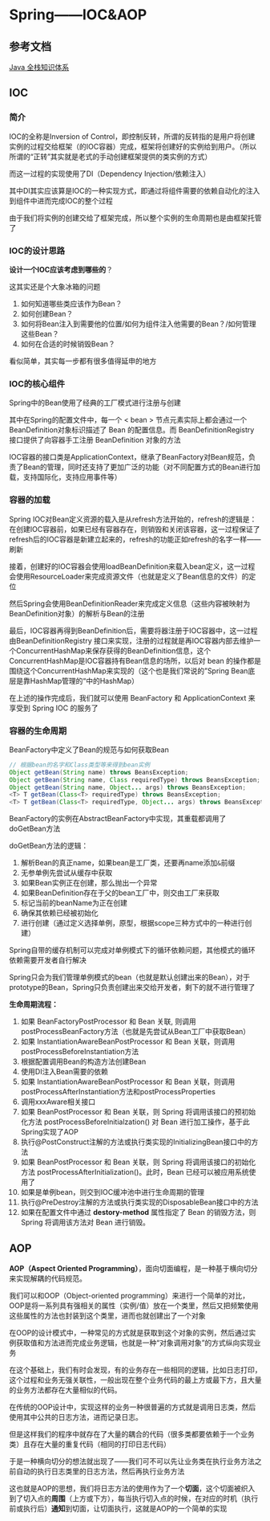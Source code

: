 # Spring——IOC&AOP

## 参考文档

[Java 全栈知识体系](https://www.pdai.tech/)

## IOC

### 简介

IOC的全称是Inversion of Control，即控制反转，所谓的反转指的是用户将创建实例的过程交给框架（的IOC容器）完成，框架将创建好的实例给到用户。（所以所谓的“正转”其实就是老式的手动创建框架提供的类实例的方式）

而这一过程的实现使用了DI（Dependency Injection/依赖注入）

其中DI其实应该算是IOC的一种实现方式，即通过将组件需要的依赖自动化的注入到组件中进而完成IOC的整个过程

由于我们将实例的创建交给了框架完成，所以整个实例的生命周期也是由框架托管了

### IOC的设计思路

**设计一个IOC应该考虑到哪些的**？

这其实还是个大象冰箱的问题

1. 如何知道哪些类应该作为Bean？
2. 如何创建Bean？
3. 如何将Bean注入到需要他的位置/如何为组件注入他需要的Bean？/如何管理这些Bean？
4. 如何在合适的时候销毁Bean？

看似简单，其实每一步都有很多值得延申的地方

### IOC的核心组件

Spring中的Bean使用了经典的工厂模式进行注册与创建

其中在Spring的配置文件中，每一个 < bean > 节点元素实际上都会通过一个BeanDefinition对象标识描述了 Bean 的配置信息。而 BeanDefinitionRegistry 接口提供了向容器手工注册 BeanDefinition 对象的方法

IOC容器的接口类是ApplicationContext，继承了BeanFactory对Bean规范，负责了Bean的管理，同时还支持了更加广泛的功能（对不同配置方式的Bean进行加载，支持国际化，支持应用事件等）

### 容器的加载

Spring IOC对Bean定义资源的载入是从refresh方法开始的，refresh的逻辑是：在创建IOC容器前，如果已经有容器存在，则销毁和关闭该容器，这一过程保证了refresh后的IOC容器是新建立起来的，refresh的功能正如refresh的名字一样——刷新

接着，创建好的IOC容器会使用loadBeanDefinition来载入bean定义，这一过程会使用ResourceLoader来完成资源文件（也就是定义了Bean信息的文件）的定位

然后Spring会使用BeanDefinitionReader来完成定义信息（这些内容被映射为BeanDefinition对象）的解析与Bean的注册

最后，IOC容器再得到BeanDefinition后，需要将器注册于IOC容器中，这一过程由BeanDefinitionRegistry 接口来实现，注册的过程就是再IOC容器内部去维护一个ConcurrentHashMap来保存获得的BeanDefinition信息，这个ConcurrentHashMap是IOC容器持有Bean信息的场所，以后对 bean 的操作都是围绕这个ConcurrentHashMap来实现的（这个也是我们常说的”Spring Bean底层是靠HashMap管理的“中的HashMap）

在上述的操作完成后，我们就可以使用 BeanFactory 和 ApplicationContext 来享受到 Spring IOC 的服务了


### 容器的生命周期

BeanFactory中定义了Bean的规范与如何获取Bean

```java
// 根据bean的名字和Class类型等来得到bean实例    
Object getBean(String name) throws BeansException;    
Object getBean(String name, Class requiredType) throws BeansException;    
Object getBean(String name, Object... args) throws BeansException;
<T> T getBean(Class<T> requiredType) throws BeansException;
<T> T getBean(Class<T> requiredType, Object... args) throws BeansException;
```

BeanFactory的实例在AbstractBeanFactory中实现，其重载都调用了doGetBean方法

doGetBean方法的逻辑：

1. 解析Bean的真正name，如果bean是工厂类，还要再name添加`&`前缀
2. 无参单例先尝试从缓存中获取
3. 如果Bean实例正在创建，那么抛出一个异常
4. 如果BeanDefinition存在于父的bean工厂中，则交由工厂来获取
5. 标记当前的beanName为正在创建
6. 确保其依赖已经被初始化
7. 进行创建（通过定义选择单例，原型，根据scope三种方式中的一种进行创建）

Spring自带的缓存机制可以完成对单例模式下的循环依赖问题，其他模式的循环依赖需要开发者自行解决

Spring只会为我们管理单例模式的bean（也就是默认创建出来的Bean），对于prototype的Bean，Spring只负责创建出来交给开发者，剩下的就不进行管理了

**生命周期流程：**

1. 如果 BeanFactoryPostProcessor 和 Bean 关联, 则调用postProcessBeanFactory方法（也就是先尝试从Bean工厂中获取Bean）
2. 如果 InstantiationAwareBeanPostProcessor 和 Bean 关联，则调用postProcessBeforeInstantiation方法
3. 根据配置调用Bean的构造方法创建Bean
4. 使用DI注入Bean需要的依赖
5. 如果 InstantiationAwareBeanPostProcessor 和 Bean 关联，则调用postProcessAfterInstantiation方法和postProcessProperties
6. 调用xxxAware相关接口
7. 如果 BeanPostProcessor 和 Bean 关联，则 Spring 将调用该接口的预初始化方法 postProcessBeforeInitialzation() 对 Bean 进行加工操作，基于此Spring实现了AOP
8. 执行@PostConstruct注解的方法或执行类实现的InitializingBean接口中的方法
9. 如果 BeanPostProcessor 和 Bean 关联，则 Spring 将调用该接口的初始化方法 postProcessAfterInitialization()。此时，Bean 已经可以被应用系统使用了
10. 如果是单例bean，则交到IOC缓冲池中进行生命周期的管理
11. 执行@PreDestroy注解的方法或执行类实现的DisposableBean接口中的方法
12. 如果在配置文件中通过 **destory-method** 属性指定了 Bean 的销毁方法，则 Spring 将调用该方法对 Bean 进行销毁。

## AOP

**AOP（Aspect Oriented Programming）**，面向切面编程，是一种基于横向切分来实现解耦的代码规范。

我们可以和OOP（Object-oriented programming）来进行一个简单的对比，OOP是将一系列具有强相关的属性（实例/值）放在一个类里，然后又把频繁使用这些属性的方法也封装到这个类里，进而也就创建出了一个对象

在OOP的设计模式中，一种常见的方式就是获取到这个对象的实例，然后通过实例获取值和方法进而完成业务逻辑，也就是一种“对象调用对象”的方式纵向实现业务

在这个基础上，我们有时会发现，有的业务存在一些相同的逻辑，比如日志打印，这个过程和业务无强关联性，一般出现在整个业务代码的最上方或最下方，且大量的业务方法都存在大量相似的代码。

在传统的OOP设计中，实现这样的业务一种很普遍的方式就是调用日志类，然后使用其中公共的日志方法，进而记录日志。

但是这样我们的程序中就存在了大量的耦合的代码（很多类都要依赖于一个业务类）且存在大量的重复代码（相同的打印日志代码）

于是一种横向切分的想法就出现了——我们可不可以先让业务类在执行业务方法之前自动的执行日志类里的日志方法，然后再执行业务方法

这也就是AOP的思想，我们将日志方法的使用作为了一个**切面**，这个切面被织入到了切入点的**周围**（上方或下方），每当执行切入点的时候，在对应的时机（执行前或执行后）**通知**到切面，让切面执行，这就是AOP的一个简单的实现